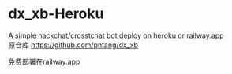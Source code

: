 # dx_xb-Heroku
A simple hackchat/crosstchat bot,deploy on heroku or railway.app<br>
原仓库 https://github.com/pntang/dx_xb

免费部署在railway.app
